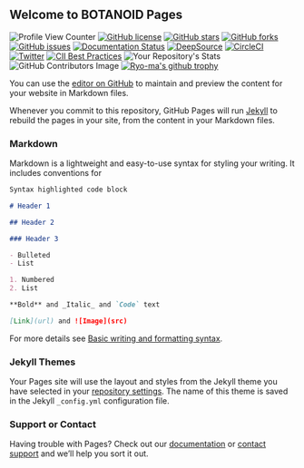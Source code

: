 ## Welcome to BOTANOID Pages

![Profile View Counter](https://komarev.com/ghpvc/?username=KOSASIH)
[![GitHub license](https://img.shields.io/github/license/KOSASIH/BOTANOID)](https://github.com/KOSASIH/BOTANOID/blob/main/LICENSE)
[![GitHub stars](https://img.shields.io/github/stars/KOSASIH/BOTANOID)](https://github.com/KOSASIH/BOTANOID/stargazers)
[![GitHub forks](https://img.shields.io/github/forks/KOSASIH/BOTANOID)](https://github.com/KOSASIH/BOTANOID/network)
[![GitHub issues](https://img.shields.io/github/issues/KOSASIH/BOTANOID)](https://github.com/KOSASIH/BOTANOID/issues)
[![Documentation Status](https://readthedocs.org/projects/botanoid/badge/?version=latest)](https://botanoid.readthedocs.io/en/latest/?badge=latest)
[![DeepSource](https://deepsource.io/gh/KOSASIH/BOTANOID.svg/?label=active+issues&show_trend=true&token=lL-xU93bCng-fKcvoHnDLk3U)](https://deepsource.io/gh/KOSASIH/BOTANOID/?ref=repository-badge)
[![CircleCI](https://circleci.com/gh/KOSASIH/BOTANOID/tree/main.svg?style=svg)](https://circleci.com/gh/KOSASIH/BOTANOID/tree/main)
[![Twitter](https://img.shields.io/twitter/url?style=social&url=https%3A%2F%2Fmobile.twitter.com%2FKosasihg88G)](https://twitter.com/intent/tweet?text=Wow:&url=https%3A%2F%2Fgithub.com%2FKOSASIH%2FBOTANOID)
[![CII Best Practices](https://bestpractices.coreinfrastructure.org/projects/5520/badge)](https://bestpractices.coreinfrastructure.org/projects/5520)
![Your Repository's Stats](https://github-readme-stats.vercel.app/api?username=KOSASIH&show_icons=true)
![GitHub Contributors Image](https://contrib.rocks/image?repo=KOSASIH/Metazone)
[![Ryo-ma's github trophy](https://github-profile-trophy.vercel.app/?username=KOSASIH&row=1)](https://github.com/KOSASIH/github-profile-trophy)

You can use the [editor on GitHub](https://github.com/KOSASIH/BOTANOID/edit/main/docs/index.md) to maintain and preview the content for your website in Markdown files.

Whenever you commit to this repository, GitHub Pages will run [Jekyll](https://jekyllrb.com/) to rebuild the pages in your site, from the content in your Markdown files.

### Markdown

Markdown is a lightweight and easy-to-use syntax for styling your writing. It includes conventions for

```markdown
Syntax highlighted code block

# Header 1

## Header 2

### Header 3

- Bulleted
- List

1. Numbered
2. List

**Bold** and _Italic_ and `Code` text

[Link](url) and ![Image](src)
```

For more details see [Basic writing and formatting syntax](https://docs.github.com/en/github/writing-on-github/getting-started-with-writing-and-formatting-on-github/basic-writing-and-formatting-syntax).

### Jekyll Themes

Your Pages site will use the layout and styles from the Jekyll theme you have selected in your [repository settings](https://github.com/KOSASIH/BOTANOID/settings/pages). The name of this theme is saved in the Jekyll `_config.yml` configuration file.

### Support or Contact

Having trouble with Pages? Check out our [documentation](https://docs.github.com/categories/github-pages-basics/) or [contact support](https://support.github.com/contact) and we’ll help you sort it out.

